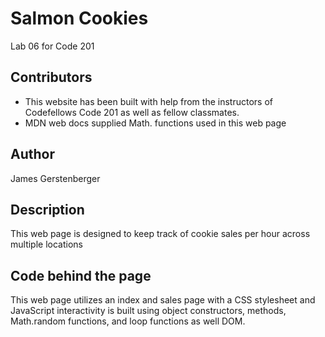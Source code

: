 # Salmon Cookies
Lab 06 for Code 201

## Contributors
* This website has been built with help from the instructors of Codefellows Code 201 as well as fellow classmates.
* MDN web docs supplied Math. functions used in this web page

## Author
James Gerstenberger

## Description
This web page is designed to keep track of cookie sales per hour across multiple locations

## Code behind the page
This web page utilizes an index and sales page with a CSS stylesheet and JavaScript interactivity is built using object constructors, methods, Math.random functions, and loop functions as well DOM.